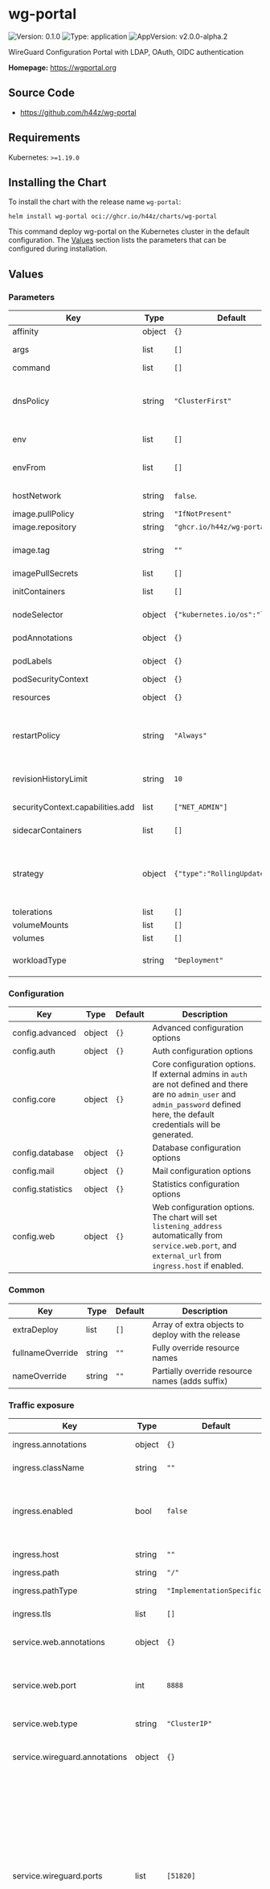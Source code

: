 # wg-portal

![Version: 0.1.0](https://img.shields.io/badge/Version-0.1.0-informational?style=flat-square) ![Type: application](https://img.shields.io/badge/Type-application-informational?style=flat-square) ![AppVersion: v2.0.0-alpha.2](https://img.shields.io/badge/AppVersion-v2.0.0--alpha.2-informational?style=flat-square)

WireGuard Configuration Portal with LDAP, OAuth, OIDC authentication

**Homepage:** <https://wgportal.org>

## Source Code

* <https://github.com/h44z/wg-portal>

## Requirements

Kubernetes: `>=1.19.0`

## Installing the Chart

To install the chart with the release name `wg-portal`:

```console
helm install wg-portal oci://ghcr.io/h44z/charts/wg-portal
```

This command deploy wg-portal on the Kubernetes cluster in the default configuration.
The [Values](#values) section lists the parameters that can be configured during installation.

## Values

### Parameters

| Key | Type | Default | Description |
|-----|------|---------|-------------|
| affinity | object | `{}` | Affinity configuration |
| args | list | `[]` | Additional pod arguments |
| command | list | `[]` | Overwrite pod command |
| dnsPolicy | string | `"ClusterFirst"` | Set DNS policy for the pod. Valid values are `ClusterFirstWithHostNet`, `ClusterFirst`, `Default` or `None`. |
| env | list | `[]` | Additional environment variables |
| envFrom | list | `[]` | Additional environment variables from a secret or configMap |
| hostNetwork | string | `false`. | Use the host's network namespace. |
| image.pullPolicy | string | `"IfNotPresent"` | Image pull policy |
| image.repository | string | `"ghcr.io/h44z/wg-portal"` | Image repository |
| image.tag | string | `""` | Overrides the image tag whose default is the chart appVersion. |
| imagePullSecrets | list | `[]` | Image pull secrets |
| initContainers | list | `[]` | Pod init containers. Evaluated as a template |
| nodeSelector | object | `{"kubernetes.io/os":"linux"}` | Node Selector configuration |
| podAnnotations | object | `{}` | Extra annotations to add to the pod |
| podLabels | object | `{}` | Extra labels to add to the pod |
| podSecurityContext | object | `{}` | Pod Security Context |
| resources | object | `{}` | Resources requests and limits |
| restartPolicy | string | `"Always"` | Restart policy for all containers within the pod. Valid values are `Always`, `OnFailure` or `Never`. |
| revisionHistoryLimit | string | `10` | The number of old ReplicaSets to retain to allow rollback. |
| securityContext.capabilities.add | list | `["NET_ADMIN"]` | Add capabilities to the container |
| sidecarContainers | list | `[]` | Pod sidecar containers. Evaluated as a template |
| strategy | object | `{"type":"RollingUpdate"}` | Update strategy for the workload Valid values are:  `RollingUpdate` or `Recreate` for Deployment,  `RollingUpdate` or `OnDelete` for StatefulSet |
| tolerations | list | `[]` | Tolerations configuration |
| volumeMounts | list | `[]` | Additional volumeMounts |
| volumes | list | `[]` | Additional volumes |
| workloadType | string | `"Deployment"` | Workload type - `Deployment` or `StatefulSet` |

### Configuration

| Key | Type | Default | Description |
|-----|------|---------|-------------|
| config.advanced | object | `{}` | Advanced configuration options |
| config.auth | object | `{}` | Auth configuration options |
| config.core | object | `{}` | Core configuration options.<br> If external admins in `auth` are not defined and there are no `admin_user` and `admin_password` defined here, the default credentials will be generated. |
| config.database | object | `{}` | Database configuration options |
| config.mail | object | `{}` | Mail configuration options |
| config.statistics | object | `{}` | Statistics configuration options |
| config.web | object | `{}` | Web configuration options.<br> The chart will set `listening_address` automatically from `service.web.port`, and `external_url` from `ingress.host` if enabled. |

### Common

| Key | Type | Default | Description |
|-----|------|---------|-------------|
| extraDeploy | list | `[]` | Array of extra objects to deploy with the release |
| fullnameOverride | string | `""` | Fully override resource names |
| nameOverride | string | `""` | Partially override resource names (adds suffix) |

### Traffic exposure

| Key | Type | Default | Description |
|-----|------|---------|-------------|
| ingress.annotations | object | `{}` | Ingress annotations |
| ingress.className | string | `""` | Ingress class name |
| ingress.enabled | bool | `false` | Specifies whether an ingress resource should be created |
| ingress.host | string | `""` | Ingress host FQDN |
| ingress.path | string | `"/"` | Ingress path |
| ingress.pathType | string | `"ImplementationSpecific"` | Ingress path type |
| ingress.tls | list | `[]` | Ingress TLS configuration |
| service.web.annotations | object | `{}` | Annotations for the web service |
| service.web.port | int | `8888` | Web service port Used for the web interface listener |
| service.web.type | string | `"ClusterIP"` | Web service type |
| service.wireguard.annotations | object | `{}` | Annotations for the WireGuard service |
| service.wireguard.ports | list | `[51820]` | Wireguard service ports. Exposes the WireGuard ports for created interfaces. Lowerest port is selected as start port for the first interface. Increment next port by 1 for each additional interface. |
| service.wireguard.type | string | `"LoadBalancer"` | Wireguard service type |

### Persistence

| Key | Type | Default | Description |
|-----|------|---------|-------------|
| persistence.accessMode | string | `"ReadWriteOnce"` | Persistent Volume Access Mode |
| persistence.annotations | object | `{}` | Persistent Volume Claim annotations |
| persistence.enabled | bool | `false` | Specifies whether an persistent volume should be created |
| persistence.size | string | `"1Gi"` | Persistent Volume size |
| persistence.storageClass | string | `""` | Persistent Volume storage class. If undefined (the default) cluster's default provisioner will be used. |

### RBAC

| Key | Type | Default | Description |
|-----|------|---------|-------------|
| serviceAccount.annotations | object | `{}` | Service account annotations |
| serviceAccount.automount | bool | `false` | Automatically mount a ServiceAccount's API credentials |
| serviceAccount.create | bool | `true` | Specifies whether a service account should be created |
| serviceAccount.name | string | `""` | The name of the service account to use. If not set and create is true, a name is generated using the fullname template |
